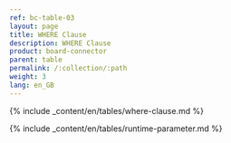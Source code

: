 ```yaml
---
ref: bc-table-03
layout: page
title: WHERE Clause
description: WHERE Clause
product: board-connector
parent: table
permalink: /:collection/:path
weight: 3
lang: en_GB
---
```


{% include _content/en/tables/where-clause.md  %}

{% include _content/en/tables/runtime-parameter.md  %}
